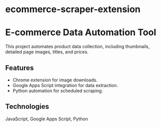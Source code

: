 # ecommerce-scraper-extension

# E-commerce Data Automation Tool
This project automates product data collection, including thumbnails, detailed page images, titles, and prices.  
## Features
- Chrome extension for image downloads.
- Google Apps Script integration for data extraction.
- Python automation for scheduled scraping.
## Technologies
JavaScript, Google Apps Script, Python
